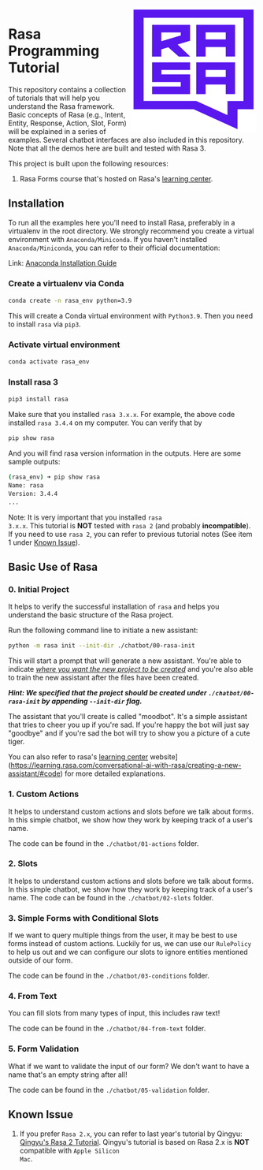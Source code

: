 <img src="square-logo.svg" width=255 height=255 align="right">

#  Rasa Programming Tutorial

This repository contains a collection of tutorials that will help you understand the Rasa framework. Basic concepts of Rasa (e.g., Intent, Entity, Response, Action, Slot, Form) will be explained in a series of examples. Several chatbot interfaces are also included in this repository. Note that all the demos here are built and tested with Rasa 3. 


This project is built upon the following resources:

1. Rasa Forms course that's hosted on Rasa's [learning center](https://learning.rasa.com/).


## Installation 

To run all the examples here you'll need to install Rasa, preferably in a virtualenv in the root directory. We strongly recommend you create a virtual environment with <code>Anaconda/Miniconda</code>. If you haven't installed <code>Anaconda/Miniconda</code>, you can refer to their official documentation:

Link: [Anaconda Installation Guide](https://conda.io/projects/conda/en/latest/user-guide/install/index.html#)




### Create a virtualenv via Conda
```bash
conda create -n rasa_env python=3.9
```
This will create a Conda virtual environment with <code>Python3.9</code>. Then you need to install <code>rasa</code> via <code>pip3</code>.

### Activate virtual environment
```bash
conda activate rasa_env
```
### Install rasa 3
```bash
pip3 install rasa
```
Make sure that you installed <code>rasa 3.x.x</code>. For example, the above code installed <code>rasa 3.4.4</code> on my computer. You can verify that by 
```bash
pip show rasa
```
And you will find rasa version information in the outputs. Here are some sample outputs:
```bash
(rasa_env) ➜ pip show rasa          
Name: rasa
Version: 3.4.4
...
```

Note: It is very important that you installed <code>rasa 3.x.x</code>. This tutorial is **NOT** tested with <code>rasa 2</code> (and probably **incompatible**). If you need to use <code>rasa 2</code>, you can refer to previous tutorial notes (See item 1 under [Known Issue](#known-issue)).

## Basic Use of Rasa

### 0. Initial Project
It helps to verify the successful installation of `rasa` and helps you understand the basic structure of the Rasa project.

Run the following command line to initiate a new assistant:
```bash
python -m rasa init --init-dir ./chatbot/00-rasa-init
```
This will start a prompt that will generate a new assistant. You're able to indicate <u>*where you want the new project to be created*</u> and you're also able to train the new assistant after the files have been created.

***Hint: We specified that the project should be created under `./chatbot/00-rasa-init` by appending `--init-dir` flag.***

The assistant that you'll create is called "moodbot". It's a simple assistant that tries to cheer you up if you're sad. If you're happy the bot will just say "goodbye" and if you're sad the bot will try to show you a picture of a cute tiger.

You can also refer to rasa's [learning center](https://learning.rasa.com/conversational-ai-with-rasa/creating-a-new-assistant/#code) website](https://learning.rasa.com/conversational-ai-with-rasa/creating-a-new-assistant/#code) for more detailed explanations. 

### 1. Custom Actions

It helps to understand custom actions and slots before we talk about forms. In this simple chatbot, we show how they work by keeping track of a user's name. 

The code can be found in the `./chatbot/01-actions` folder.

### 2. Slots 

It helps to understand custom actions and slots before we talk about forms. In this simple chatbot, we show how they work by keeping track of a user's name. 
The code can be found in the `./chatbot/02-slots` folder.

### 3. Simple Forms with Conditional Slots

If we want to query multiple things from the user, it may be best to use forms instead of custom actions. Luckily for us, we can use our `RulePolicy` to help us out and we can configure our slots to ignore entities mentioned outside of our form.

The code can be found in the `./chatbot/03-conditions` folder. 

### 4. From Text

You can fill slots from many types of input, this includes raw text! 

The code can be found in the `./chatbot/04-from-text` folder.

### 5. Form Validation 

What if we want to validate the input of our form? We don't want to have a name that's an empty string after all! 

The code can be found in the `./chatbot/05-validation` folder.


## Known Issue

1. If you prefer <code>Rasa 2.x</code>, you can refer to last year's tutorial by Qingyu: [Qingyu's Rasa 2 Tutorial](https://github.com/QingyuGuo/rasa-2.5-tutorial). Qingyu's tutorial is based on Rasa 2.x</code> is **NOT** compatible with <code>Apple Silicon Mac</code>.
